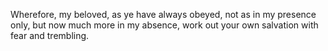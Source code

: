 Wherefore, my beloved, as ye have always obeyed, not as in my presence only, but now much more in my absence, work out your own salvation with fear and trembling.

